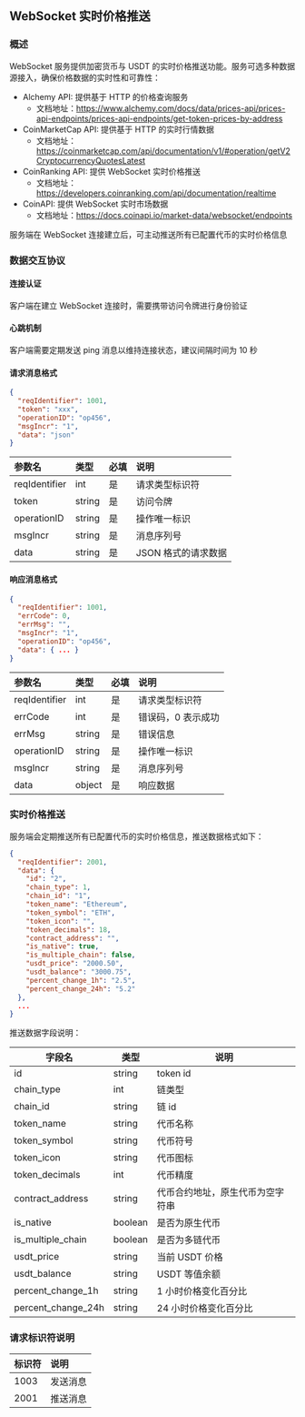 ## WebSocket 实时价格推送

### 概述

WebSocket 服务提供加密货币与 USDT 的实时价格推送功能。服务可选多种数据源接入，确保价格数据的实时性和可靠性：

- Alchemy API: 提供基于 HTTP 的价格查询服务
  - 文档地址：https://www.alchemy.com/docs/data/prices-api/prices-api-endpoints/prices-api-endpoints/get-token-prices-by-address
- CoinMarketCap API: 提供基于 HTTP 的实时行情数据
  - 文档地址：https://coinmarketcap.com/api/documentation/v1/#operation/getV2CryptocurrencyQuotesLatest
- CoinRanking API: 提供 WebSocket 实时价格推送
  - 文档地址：https://developers.coinranking.com/api/documentation/realtime
- CoinAPI: 提供 WebSocket 实时市场数据
  - 文档地址：https://docs.coinapi.io/market-data/websocket/endpoints

服务端在 WebSocket 连接建立后，可主动推送所有已配置代币的实时价格信息

### 数据交互协议

#### 连接认证

客户端在建立 WebSocket 连接时，需要携带访问令牌进行身份验证

#### 心跳机制

客户端需要定期发送 ping 消息以维持连接状态，建议间隔时间为 10 秒

#### 请求消息格式

```json
{
  "reqIdentifier": 1001,
  "token": "xxx",
  "operationID": "op456",
  "msgIncr": "1",
  "data": "json"
}
```

| 参数名        | 类型   | 必填 | 说明                |
| :------------ | :----- | :--- | :------------------ |
| reqIdentifier | int    | 是   | 请求类型标识符      |
| token         | string | 是   | 访问令牌            |
| operationID   | string | 是   | 操作唯一标识        |
| msgIncr       | string | 是   | 消息序列号          |
| data          | string | 是   | JSON 格式的请求数据 |

#### 响应消息格式

```json
{
  "reqIdentifier": 1001,
  "errCode": 0,
  "errMsg": "",
  "msgIncr": "1",
  "operationID": "op456",
  "data": { ... }
}
```

| 参数名        | 类型   | 必填 | 说明               |
| :------------ | :----- | :--- | :----------------- |
| reqIdentifier | int    | 是   | 请求类型标识符     |
| errCode       | int    | 是   | 错误码，0 表示成功 |
| errMsg        | string | 是   | 错误信息           |
| operationID   | string | 是   | 操作唯一标识       |
| msgIncr       | string | 是   | 消息序列号         |
| data          | object | 是   | 响应数据           |

### 实时价格推送

服务端会定期推送所有已配置代币的实时价格信息，推送数据格式如下：

```json
{
  "reqIdentifier": 2001,
  "data": {
    "id": "2",
    "chain_type": 1,
    "chain_id": "1",
    "token_name": "Ethereum",
    "token_symbol": "ETH",
    "token_icon": "",
    "token_decimals": 18,
    "contract_address": "",
    "is_native": true,
    "is_multiple_chain": false,
    "usdt_price": "2000.50",
    "usdt_balance": "3000.75",
    "percent_change_1h": "2.5",
    "percent_change_24h": "5.2"
  },
  ...
}
```

推送数据字段说明：

| 字段名             | 类型    | 说明                             |
| ------------------ | ------- | -------------------------------- |
| id                 | string  | token id                         |
| chain_type         | int     | 链类型                           |
| chain_id           | string  | 链 id                            |
| token_name         | string  | 代币名称                         |
| token_symbol       | string  | 代币符号                         |
| token_icon         | string  | 代币图标                         |
| token_decimals     | int     | 代币精度                         |
| contract_address   | string  | 代币合约地址，原生代币为空字符串 |
| is_native          | boolean | 是否为原生代币                   |
| is_multiple_chain  | boolean | 是否为多链代币                   |
| usdt_price         | string  | 当前 USDT 价格                   |
| usdt_balance       | string  | USDT 等值余额                    |
| percent_change_1h  | string  | 1 小时价格变化百分比             |
| percent_change_24h | string  | 24 小时价格变化百分比            |

### 请求标识符说明

| 标识符 | 说明     |
| :----- | :------- |
| 1003   | 发送消息 |
| 2001   | 推送消息 |
